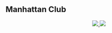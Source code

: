 ## Manhattan Club

<p align="center">
	<a href="https://david-dm.org/evgeniuz/manhattan-club">
		<img src="https://img.shields.io/david/evgeniuz/manhattan-club.svg?style=flat-square"/>
	</a>
	<a href="https://github.com/prettier/prettier">
		<img src="https://img.shields.io/badge/code_style-prettier-ff69b4.svg?style=flat-square"/>
	</a>
</p>
